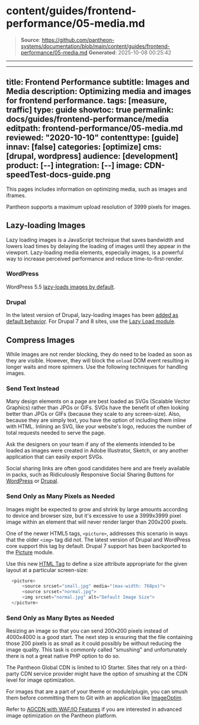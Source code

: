 # content/guides/frontend-performance/05-media.md

> **Source**: https://github.com/pantheon-systems/documentation/blob/main/content/guides/frontend-performance/05-media.md
> **Generated**: 2025-10-08 00:25:42

---

---
title: Frontend Performance
subtitle: Images and Media
description: Optimizing media and images for frontend performance.
tags: [measure, traffic]
type: guide
showtoc: true
permalink: docs/guides/frontend-performance/media
editpath: frontend-performance/05-media.md
reviewed: "2020-10-10"
contenttype: [guide]
innav: [false]
categories: [optimize]
cms: [drupal, wordpress]
audience: [development]
product: [--]
integration: [--]
image: CDN-speedTest-docs-guide.png
---

This pages includes information on optimizing media, such as images and iframes.

<Alert title="Note"  type="info" >

Pantheon supports a maximum upload resolution of 3999 pixels for images.

</Alert>

## Lazy-loading Images

Lazy loading images is a JavaScript technique that saves bandwidth and lowers load times by delaying the loading of images until they appear in the viewport. Lazy-loading media elements, especially images, is a powerful way to increase perceived performance and reduce time-to-first-render.

### WordPress

WordPress 5.5 [lazy-loads images by default](https://make.wordpress.org/core/2020/04/08/lazy-loading-of-images-is-in-core/).

### Drupal

In the latest version of Drupal, lazy-loading images has been [added as default behavior](https://www.drupal.org/blog/drupal-1-0). For Drupal 7 and 8 sites, use the [Lazy Load module](https://www.drupal.org/project/lazy).

## Compress Images

While images are not render blocking, they do need to be loaded as soon as they are visible. However, they will block the `onload` DOM event resulting in longer waits and more spinners. Use the following techniques for handling images.

### Send Text Instead

Many design elements on a page are best loaded as SVGs (Scalable Vector Graphics) rather than JPGs or GIFs. SVGs have the benefit of often looking better than JPGs or GIFs (because they scale to any screen-size). Also, because they are simply text, you have the option of including them inline with HTML. Inlining an SVG, like your website's logo, reduces the number of total requests needed to serve the page.

Ask the designers on your team if any of the elements intended to be loaded as images were created in Adobe Illustrator, Sketch, or any another application that can easily export SVGs.

Social sharing links are often good candidates here and are freely available in packs, such as Ridiculously Responsive Social Sharing Buttons for [WordPress](https://wordpress.org/plugins/rrssb/) or [Drupal](https://www.drupal.org/project/rrssb).

### Send Only as Many Pixels as Needed

Images might be expected to grow and shrink by large amounts according to device and browser size, but it's excessive to use a 3999x3999 pixel image within an element that will never render larger than 200x200 pixels.

One of the newer HTML5 tags, `<picture>`, addresses this scenario in ways that the older `<img>` tag did not. The latest version of Drupal and WordPress core support this tag by default. Drupal 7 support has been backported to the [Picture](https://www.drupal.org/project/picture) module.

Use this new [HTML Tag](https://www.w3schools.com/tags/tag_picture.asp) to define a size attribute appropriate for the given layout at a particular screen-size:

```php
  <picture>
      <source srcset="small.jpg" media="(max-width: 768px)">
      <source srcset="normal.jpg">
      <img srcset="normal.jpg" alt="Default Image Size">
  </picture>
```

### Send Only as Many Bytes as Needed

Resizing an image so that you can send 200x200 pixels instead of 4000x4000 is a good start. The next step is ensuring that the file containing those 200 pixels is as small as it could possibly be without reducing the image quality. This task is commonly called "smushing" and unfortunately there is not a great native PHP option to do so.

The Pantheon Global CDN is limited to IO Starter. Sites that rely on a third-party CDN service provider might have the option of smushing at the CDN level for image optimization.

For images that are a part of your theme or module/plugin, you can smush them before committing them to Git with an application like [ImageOptim](https://imageoptim.com/mac).

Refer to [AGCDN with WAF/IO Features](/guides/agcdn/agcdn-wafio) if you are interested in advanced image optimization on the Pantheon platform.